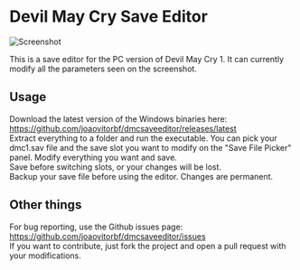 # Devil May Cry Save Editor
![Screenshot](https://i.imgur.com/7VpnrH6.jpeg)

This is a save editor for the PC version of Devil May Cry 1. It can currently modify all the parameters seen on the screenshot.  

## Usage
Download the latest version of the Windows binaries here: https://github.com/joaovitorbf/dmcsaveeditor/releases/latest  
Extract everything to a folder and run the executable. You can pick your dmc1.sav file and the save slot you want to modify on the "Save File Picker" panel. Modify everything you want and save.  
Save before switching slots, or your changes will be lost.  
Backup your save file before using the editor. Changes are permanent.

## Other things

For bug reporting, use the Github issues page: https://github.com/joaovitorbf/dmcsaveeditor/issues  
If you want to contribute, just fork the project and open a pull request with your modifications.
